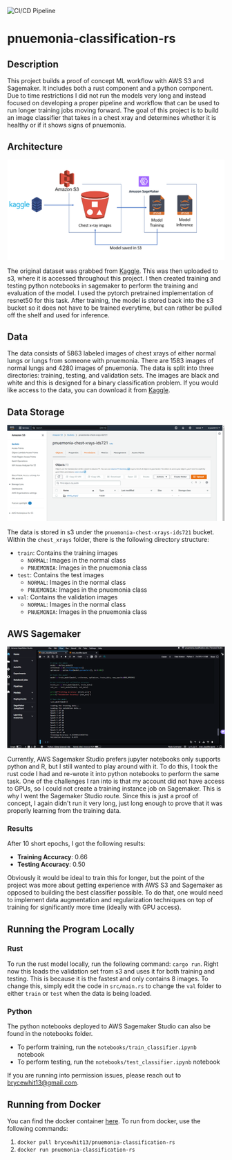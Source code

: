 ![CI/CD Pipeline](https://github.com/brycewhit13/rust-miniprojects/actions/workflows/rust.yml/badge.svg)

# pnuemonia-classification-rs

## Description

This project builds a proof of concept ML workflow with AWS S3 and Sagemaker. It includes both a rust component and a python component. Due to time restrictions I did not run the models very long and instead focused on developing a proper pipeline and workflow that can be used to run longer training jobs moving forward. The goal of this project is to build an image classifier that takes in a chest xray and determines whether it is healthy or if it shows signs of pnuemonia. 

## Architecture

![](imgs/architectural_diagram.png)

The original dataset was grabbed from [Kaggle](https://www.kaggle.com/datasets/paultimothymooney/chest-xray-pneumonia). This was then uploaded to s3, where it is accessed throughout this project. I then created training and testing python notebooks in sagemaker to perform the training and evaluation of the model. I used the pytorch pretrained implementation of resnet50 for this task. After training, the model is stored back into the s3 bucket so it does not have to be trained everytime, but can rather be pulled off the shelf and used for inference. 


## Data

The data consists of 5863 labeled images of chest xrays of either normal lungs or lungs from someone with pnuemonia. There are 1583 images of normal lungs and 4280 images of pnuemonia. The data is split into three directories: training, testing, and validation sets. The images are black and white and this is designed for a binary classification problem. If you would like access to the data, you can download it from [Kaggle](https://www.kaggle.com/datasets/paultimothymooney/chest-xray-pneumonia). 

## Data Storage

![](imgs/bucket_image.png)

The data is stored in s3 under the `pnuemonia-chest-xrays-ids721` bucket. Within the `chest_xrays` folder, there is the following directory structure:
- `train`: Contains the training images
  - `NORMAL`: Images in the normal class
  - `PNUEMONIA`: Images in the pnuemonia class
- `test`: Contains the test images
  - `NORMAL`: Images in the normal class
  - `PNUEMONIA`: Images in the pnuemonia class
- `val`: Contains the validation images
  - `NORMAL`: Images in the normal class
  - `PNUEMONIA`: Images in the pnuemonia class
  
## AWS Sagemaker

![](imgs/sagemaker_training.png)

Currently, AWS Sagemaker Studio prefers jupyter notebooks only supports python and R, but I still wanted to play around with it. To do this, I took the rust code I had and re-wrote it into python notebooks to perform the same task. One of the challenges I ran into is that my account did not have access to GPUs, so I could not create a training instance job on Sagemaker. This is why I went the Sagemaker Studio route. Since this is just a proof of concept, I again didn't run it very long, just long enough to prove that it was properly learning from the training data. 

### Results

After 10 short epochs, I got the following results:
- **Training Accuracy**: 0.66
- **Testing Accuracy**: 0.50

Obviously it would be ideal to train this for longer, but the point of the project was more about getting experience with AWS S3 and Sagemaker as opposed to building the best classifier possible. To do that, one would need to implement data augmentation and regularization techniques on top of training for significantly more time (ideally with GPU access). 

## Running the Program Locally

### Rust

To run the rust model locally, run the following command: `cargo run`. Right now this loads the validation set from s3 and uses it for both training and testing. This is because it is the fastest and only contains 8 images. To change this, simply edit the code in `src/main.rs` to change the `val` folder to either `train` or `test` when the data is being loaded.  


### Python

The python notebooks deployed to AWS Sagemaker Studio can also be found in the notebooks folder. 
- To perform training, run the `notebooks/train_classifier.ipynb` notebook
- To perform testing, run the `notebooks/test_classifier.ipynb` notebook

If you are running into permission issues, please reach out to brycewhit13@gmail.com. 

## Running from Docker
You can find the docker container [here](https://hub.docker.com/repository/docker/brycewhit13/pnuemonia-classification-rs/general). To run from docker, use the following commands:
1. `docker pull brycewhit13/pnuemonia-classification-rs`
2. `docker run pnuemonia-classification-rs`
